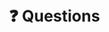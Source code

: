 ---
widget: blank
headless: true
weight: 70
title: ❓ Questions
design:
  columns: "2"
  css_style: null
  css_class: null
---
